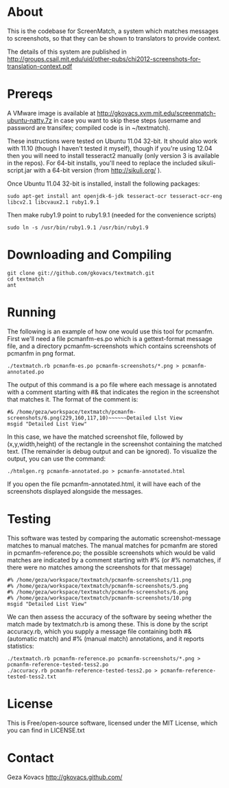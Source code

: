 # About

This is the codebase for ScreenMatch, a system which matches messages to screenshots, so that they can be shown to translators to provide context.

The details of this system are published in http://groups.csail.mit.edu/uid/other-pubs/chi2012-screenshots-for-translation-context.pdf

# Prereqs

A VMware image is available at http://gkovacs.xvm.mit.edu/screenmatch-ubuntu-natty.7z in case you want to skip these steps (username and password are transifex; compiled code is in ~/textmatch).

These instructions were tested on Ubuntu 11.04 32-bit. It should also work with 11.10 (though I haven't tested it myself), though if you're using 12.04 then you will need to install tesseract2 manually (only version 3 is available in the repos). For 64-bit installs, you'll need to replace the included sikuli-script.jar with a 64-bit version (from http://sikuli.org/ ).

Once Ubuntu 11.04 32-bit is installed, install the following packages:

    sudo apt-get install ant openjdk-6-jdk tesseract-ocr tesseract-ocr-eng libcv2.1 libcvaux2.1 ruby1.9.1

Then make ruby1.9 point to ruby1.9.1 (needed for the convenience scripts)

    sudo ln -s /usr/bin/ruby1.9.1 /usr/bin/ruby1.9

# Downloading and Compiling

    git clone git://github.com/gkovacs/textmatch.git
    cd textmatch
    ant

# Running

The following is an example of how one would use this tool for pcmanfm. First we'll need a file pcmanfm-es.po which is a gettext-format message file, and a directory pcmanfm-screenshots which contains screenshots of pcmanfm in png format.

    ./textmatch.rb pcmanfm-es.po pcmanfm-screenshots/*.png > pcmanfm-annotated.po

The output of this command is a po file where each message is annotated with a comment starting with #& that indicates the region in the screenshot that matches it. The format of the comment is:

    #& /home/geza/workspace/textmatch/pcmanfm-screenshots/6.png(229,160,117,10)~~~~~~Detailed Llst View
    msgid "Detailed List View"

In this case, we have the matched screenshot file, followed by (x,y,width,height) of the rectangle in the screenshot containing the matched text. (The remainder is debug output and can be ignored). To visualize the output, you can use the command:

    ./htmlgen.rg pcmanfm-annotated.po > pcmanfm-annotated.html

If you open the file pcmanfm-annotated.html, it will have each of the screenshots displayed alongside the messages.

# Testing

This software was tested by comparing the automatic screenshot-message matches to manual matches. The manual matches for pcmanfm are stored in pcmanfm-reference.po; the possible screenshots which would be valid matches are indicated by a comment starting with #% (or #% nomatches, if there were no matches among the screenshots for that message)

    #% /home/geza/workspace/textmatch/pcmanfm-screenshots/11.png
    #% /home/geza/workspace/textmatch/pcmanfm-screenshots/5.png
    #% /home/geza/workspace/textmatch/pcmanfm-screenshots/6.png
    #% /home/geza/workspace/textmatch/pcmanfm-screenshots/10.png
    msgid "Detailed List View"

We can then assess the accuracy of the software by seeing whether the match made by textmatch.rb is among these. This is done by the script accuracy.rb, which you supply a message file containing both #& (automatic match) and #% (manual match) annotations, and it reports statistics:

    ./textmatch.rb pcmanfm-reference.po pcmanfm-screenshots/*.png > pcmanfm-reference-tested-tess2.po
    ./accuracy.rb pcmanfm-reference-tested-tess2.po > pcmanfm-reference-tested-tess2.txt

# License

This is Free/open-source software, licensed under the MIT License, which you can find in LICENSE.txt

# Contact

Geza Kovacs http://gkovacs.github.com/
